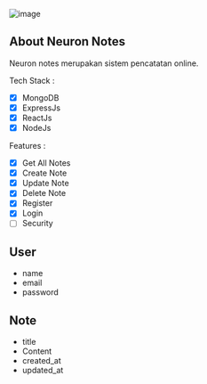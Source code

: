 ![image](https://github.com/Leeroyakbar/mern-project-note/assets/71091549/d85230a0-590d-4e91-8fa3-9b3c93dbb401)

## About Neuron Notes
Neuron notes merupakan sistem pencatatan online.

Tech Stack :
- [x] MongoDB
- [x] ExpressJs
- [x] ReactJs
- [x] NodeJs

Features :
- [x] Get All Notes
- [x] Create Note
- [x] Update Note
- [x] Delete Note
- [x] Register
- [x] Login
- [ ] Security

## User
- name
- email
- password

## Note
- title
- Content
- created_at
- updated_at

